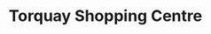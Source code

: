 ---
title: "Torquay Shopping Centre"
url: /port-elizabeth/torquay-shopping-centre/
shop: Einkaufszentrum
---
